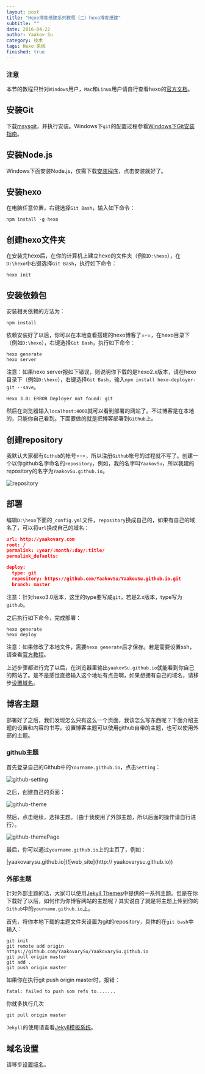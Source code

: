 ```yaml
---
layout: post
title: "Hexo博客搭建系列教程（二）hexo博客搭建"
subtitle: ""
date: 2016-04-22
author: Yaakov Su
category: 技术
tags: Hexo 系统
finished: true
---
```




### 注意

本节的教程只针对`Windows`用户，`Mac`和`Linux`用户请自行查看hexo的[官方文档](https://hexo.io/zh-cn/docs/)。

##  安装Git
下载[msysgit](http://code.google.com/p/msysgit/)，并执行安装。Windows下`git`的配置过程参看[Windows下Git安装指南](http://www.cnblogs.com/zhcncn/p/3787849.html)。

## 安装Node.js
Windows下面安装Node.js，仅需下载[安装程序](https://nodejs.org/en/)，点击安装就好了。



##  安装hexo

在电脑任意位置，右键选择`Git Bash`，输入如下命令：

```shell
npm install -g hexo
```

##  创建hexo文件夹

在安装完hexo后，在你的计算机上建立hexo的文件夹（例如`D:\hexo`），在`D:\hexo`中右键选择`Git Bash`，执行如下命令：

```shell
hexo init
```



## 安装依赖包

安装相关依赖的方法为：

```shell
npm install
```



依赖安装好了以后，你可以在本地查看搭建的hexo博客了=-=，在hexo目录下（例如`D:\hexo`），右键选择`Git Bash`，执行如下命令：

```shell
hexo generate
hexo server
```

注意：如果hexo server报如下错误，则说明你下载的是hexo2.x版本，请在hexo目录下（例如`D:\hexo`），右键选择`Git Bash`，输入`npm install hexo-deployer-git --save`。

```shell
Hexo 3.0: ERROR Deployer not found: git
```



然后在浏览器输入`localhost:4000`就可以看到部署的网站了。不过博客是在本地的，只能你自己看到。下面要做的就是把博客部署到`Github`上。

## 创建repository

我默认大家都有`Github`的帐号=-=，所以注册`Github`帐号的过程就不写了。创建一个以你github名字命名的`repository`，例如，我的名字叫`YaakovSu`，所以我建的repository的名字为`YaakovSu.github.io`。

![repository](http://yaakovary.com/img/blog/createRepository.png)



## 部署

编辑`D:\hexo`下面的`_config.yml`文件，`repository`换成自己的，如果有自己的域名了，可以将`url`换成自己的域名：

```json
url: http://yaakovary.com
root: /
permalink: :year/:month/:day/:title/
permalink_defaults:

deploy:
  type: git
  repository: https://github.com/YaakovSu/YaakovSu.github.io.git
  branch: master
```

注意：针对hexo3.0版本，这里的type要写成`git`，若是2.x版本，type写为`github`。

之后执行如下命令，完成部署：

```shell
hexo generate
hexo deploy
```

注意：如果修改了本地文件，需要`hexo generate`后才保存。若是需要设置ssh，请查看[官方教程](https://help.github.com/articles/generating-an-ssh-key/)。

上述步骤都进行完了以后，在浏览器里输出`yaakovSu.github.io`就能看到你自己的网站了。是不是感觉直接输入这个地址有点丑啊，如果想拥有自己的域名，请移步[设置域名](http://yaakovary.com/%E6%8A%80%E6%9C%AF/dnscreate.html)。



## 博客主题

部署好了之后，我们发现怎么只有这么一个页面，我该怎么写东西呢？下面介绍主题的设置和内容的书写。设置博客主题可以使用github自带的主题，也可以使用外部的主题。

### github主题

首先登录自己的Github中的`Yourname.github.io`，点击`Setting`：

![github-setting](http://yaakovary.com/img/blog/githubsetting.png)

之后，创建自己的页面：

![github-theme](http://yaakovary.com/img/blog/githubTheme1.png)

然后，点击继续，选择主题。（由于我使用了外部主题，所以后面的操作请自行进行）。

![github-themePage](http://yaakovary.com/img/blog/githubThemePage.png)

最后，你可以通过`yourname.github.io`上的主页了，例如：

[yaakovarysu.github.io](![web_site](http:// yaakovarysu.github.io))

### 外部主题

针对外部主题的话，大家可以使用[Jekyll Themes](http://jekyllthemes.org/)中提供的一系列主题。但是在你下载好了以后，如何作为你博客网站的主题呢？其实说白了就是将主题上传到你的`Github`中的`yourname.github.io`上。

首先，将你本地下载的主题文件夹设置为git的repository，具体的在`git bash`中输入：

```git
git init
git remote add origin https://github.com/YaakovarySu/YaakovarySu.github.io
git pull origin master
git add .
git push origin master
```

如果你在执行git push origin master时，报错：

```
fatal: failed to push som refs to.......
```

你就多执行几次

```
git pull origin master
```

`Jekyll`的使用请查看[Jekyll模板系统](http://beiyuu.com/github-pages/)。

##  域名设置

请移步[设置域名](http://yaakovary.com/%E6%8A%80%E6%9C%AF/dnscreate.html)。